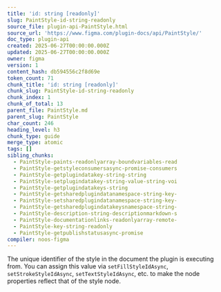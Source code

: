 ```yaml
---
title: 'id: string [readonly]'
slug: PaintStyle-id-string-readonly
source_file: plugin-api-PaintStyle.html
source_url: 'https://www.figma.com/plugin-docs/api/PaintStyle/'
doc_type: plugin-api
created: 2025-06-27T00:00:00.000Z
updated: 2025-06-27T00:00:00.000Z
owner: figma
version: 1
content_hash: db594556c2f8d69e
token_count: 71
chunk_title: 'id: string [readonly]'
chunk_slug: PaintStyle-id-string-readonly
chunk_index: 1
chunk_of_total: 13
parent_file: PaintStyle.md
parent_slug: PaintStyle
char_count: 246
heading_level: h3
chunk_type: guide
merge_type: atomic
tags: []
sibling_chunks:
  - PaintStyle-paints-readonlyarray-boundvariables-read
  - PaintStyle-getstyleconsumersasync-promise-consumers
  - PaintStyle-getplugindatakey-string-string
  - PaintStyle-setplugindatakey-string-value-string-voi
  - PaintStyle-getplugindatakeys-string
  - PaintStyle-getsharedplugindatanamespace-string-key-
  - PaintStyle-setsharedplugindatanamespace-string-key-
  - PaintStyle-getsharedplugindatakeysnamespace-string-
  - PaintStyle-description-string-descriptionmarkdown-s
  - PaintStyle-documentationlinks-readonlyarray-remote-
  - PaintStyle-key-string-readonly
  - PaintStyle-getpublishstatusasync-promise
compiler: noos-figma
---
```


The unique identifier of the style in the document the plugin is executing from. You can assign this value via `setFillStyleIdAsync`, `setStrokeStyleIdAsync`, `setTextStyleIdAsync`, etc. to make the node properties reflect that of the style node.
